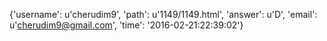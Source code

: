 {'username': u'cherudim9', 'path': u'1149/1149.html', 'answer': u'D', 'email': u'cherudim9@gmail.com', 'time': '2016-02-21:22:39:02'}